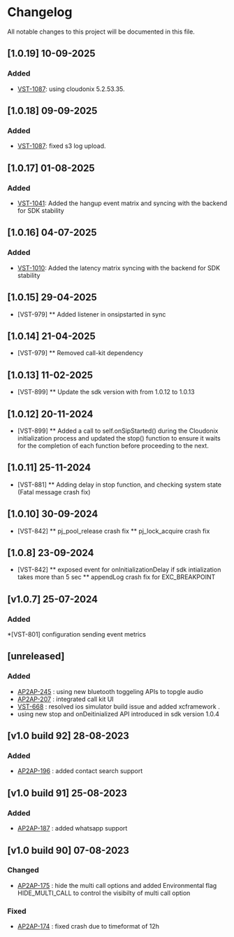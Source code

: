 # Changelog 

All notable changes to this project will be documented in this file.

## [1.0.19] 10-09-2025
### Added
* [VST-1087](https://exotel.atlassian.net/browse/VST-1087): using cloudonix 5.2.53.35.

## [1.0.18] 09-09-2025
### Added
* [VST-1087](https://exotel.atlassian.net/browse/VST-1087): fixed s3 log upload.

## [1.0.17] 01-08-2025
### Added
* [VST-1041](https://exotel.atlassian.net/browse/VST-1041): Added the hangup event matrix and syncing with the backend for SDK stability

## [1.0.16] 04-07-2025
### Added
* [VST-1010](https://exotel.atlassian.net/browse/VST-1010): Added the latency matrix syncing with the backend for SDK stability

## [1.0.15] 29-04-2025
* [VST-979]
  ** Added listener in onsipstarted in sync

## [1.0.14] 21-04-2025
* [VST-979]
  ** Removed call-kit dependency

## [1.0.13] 11-02-2025
* [VST-899]
  ** Update the sdk version with from 1.0.12 to 1.0.13 

## [1.0.12] 20-11-2024
* [VST-899]
  ** Added a call to self.onSipStarted() during the Cloudonix initialization process and updated the stop() function to ensure it waits for the completion of each function before proceeding to the next.

## [1.0.11] 25-11-2024
* [VST-881]
  ** Adding delay in stop function, and checking system state (Fatal message crash fix)

## [1.0.10] 30-09-2024
* [VST-842]
** pj_pool_release crash fix 
** pj_lock_acquire crash fix


## [1.0.8] 23-09-2024
* [VST-842]
** exposed event for onInitializationDelay if sdk intialization takes more than 5 sec 
** appendLog crash fix for EXC_BREAKPOINT

## [v1.0.7] 25-07-2024

### Added
*[VST-801] configuration sending event metrics

## [unreleased]

### Added
* [AP2AP-245](https://exotel.atlassian.net/browse/AP2AP-245) : using new bluetooth toggeling APIs to topgle audio
* [AP2AP-207](https://exotel.atlassian.net/browse/AP2AP-207) : integrated call kit UI
* [VST-668](https://exotel.atlassian.net/browse/VST-668) : resolved ios simulator build issue and  added xcframework .
* using new stop and onDeitinialized API introduced in sdk version 1.0.4

## [v1.0 build 92] 28-08-2023

### Added
* [AP2AP-196](https://exotel.atlassian.net/browse/AP2AP-196) : added contact search support

## [v1.0 build 91]  25-08-2023

### Added
* [AP2AP-187](https://exotel.atlassian.net/browse/AP2AP-187) : added whatsapp support

## [v1.0 build 90]  07-08-2023

### Changed
*   [AP2AP-175](https://exotel.atlassian.net/browse/AP2AP-175) : hide the multi call options and added Environmental flag HIDE_MULTI_CALL to control the visibilty of multi call option

### Fixed
*  [AP2AP-174](https://exotel.atlassian.net/browse/AP2AP-174) : fixed crash due to timeformat of 12h  